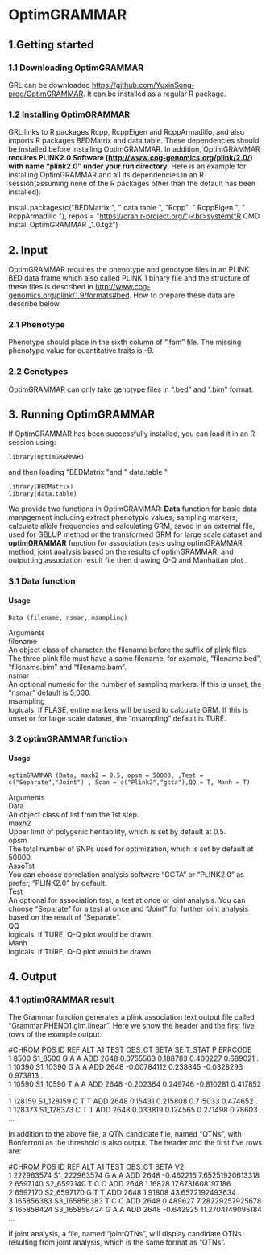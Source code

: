 # OptimGRAMMAR

## 1.Getting started

### 1.1	Downloading OptimGRAMMAR

GRL can be downloaded https://github.com/YuxinSong-prog/OptimGRAMMAR. It can be installed as a regular R package.

### 1.2	Installing OptimGRAMMAR

GRL links to R packages Rcpp, RcppEigen and RcppArmadillo, and also imports R packages BEDMatrix and data.table. These dependencies should be installed before installing OptimGRAMMAR. In addition, OptimGRAMMAR **requires PLINK2.0 Software (http://www.cog-genomics.org/plink/2.0/) with name “plink2.0” under your run directory**. Here is an example for installing OptimGRAMMAR and all its dependencies in an R session(assuming none of the R packages other than the default has been installed):

install.packages(c("BEDMatrix ", " data.table ", "Rcpp", " RcppEigen ", " RcppArmadillo "), repos = "https://cran.r-project.org/")<br>system(“R CMD install OptimGRAMMAR _1.0.tgz”)

## 2. Input

OptimGRAMMAR requires the phenotype and genotype files in an PLINK BED data frame which also called PLINK 1 binary file and the structure of these files is described in http://www.cog-genomics.org/plink/1.9/formats#bed. How to prepare these data are describe below.

### 2.1 Phenotype

Phenotype should place in the sixth column of “.fam” file. The missing phenotype value for quantitative traits is -9.

### 2.2 Genotypes

OptimGRAMMAR can only take genotype files in “.bed” and “.bim” format.

## 3. Running OptimGRAMMAR
If OptimGRAMMAR has been successfully installed, you can load it in an R session using:<br>
```
library(OptimGRAMMAR)
```
and then loading "BEDMatrix "and " data.table " <br>
```
library(BEDMatrix)
library(data.table)
```
We provide two functions in OptimGRAMMAR: **Data** function for basic data management including extract phenotypic values, sampling markers, calculate allele frequencies and calculating GRM, saved in an external file, used for GBLUP method or the transformed GRM for large scale dataset and **optimGRAMMAR** function for association tests using optimGRAMMAR method, joint analysis based on the results of optimGRAMMAR, and outputting association result file then drawing Q-Q and Manhattan plot .

### 3.1 Data function
#### Usage
```
Data (filename, nsmar, msampling)
```
Arguments<br>
filename<br>    An object class of character: the filename before the suffix of plink files. The three plink file must have a same filename, for example, “filename.bed”, “filename.bim” and “filename.bam”.<br>
nsmar<br>     An optional numeric for the number of sampling markers. If this is unset, the “nsmar” default is 5,000.<br>
msampling<br>  logicals. If FLASE, entire markers will be used to calculate GRM. If this is unset or for large scale dataset, the “msampling” default is TURE.<br>

### 3.2 optimGRAMMAR function
#### Usage
```
optimGRAMMAR (Data, maxh2 = 0.5, opsm = 50000, ,Test = c("Separate","Joint") , Scan = c("Plink2","gcta"),QQ = T, Manh = T)
```

Arguments<br>
Data<br>        An object class of list from the 1st step.<br>
maxh2<br>       Upper limit of polygenic heritability, which is set by default at 0.5.<br>
opsm<br>        The total number of SNPs used for optimization, which is set by  default at 50000.<br>
AssoTst<br>     You can choose correlation analysis software “GCTA” or “PLINK2.0” as prefer, “PLINK2.0” by default.<br>
Test<br>        An optional for association test, a test at once or joint analysis. You can choose “Separate” for a 
            test at once and “Joint” for further joint analysis based on the result of “Separate”.<br>
QQ<br>          logicals. If TURE, Q-Q plot would be drawn.<br>
Manh<br>        logicals. If TURE, Q-Q plot would be drawn.<br>

## 4. Output
### 4.1 optimGRAMMAR result

The Grammar function generates a plink association text output file called “Grammar.PHENO1.glm.linear”. Here we show the header and the first five rows of the example output:<br>

#CHROM	POS	ID	REF	ALT	A1	TEST	OBS_CT	BETA	SE	T_STAT	P	ERRCODE<br>
1	8500	S1_8500	G	A	A	ADD	2648	0.0755563	0.188783	0.400227	0.689021	.<br>
1	10390	S1_10390	G	A	A	ADD	2648	-0.00784112	0.238845	-0.0328293	0.973813	.<br>
1	10590	S1_10590	T	A	A	ADD	2648	-0.202364	0.249746	-0.810281	0.417852	.<br>
1	128159	S1_128159	C	T	T	ADD	2648	0.15431	0.215808	0.715033	0.474652	.<br>
1	128373	S1_128373	C	T	T	ADD	2648	0.033819	0.124565	0.271498	0.78603	.<br>
…<br>

In addition to the above file, a QTN candidate file, named “QTNs”, with Bonferroni as the threshold is also output. The header and the first five rows are:<br>

#CHROM POS ID REF ALT A1 TEST OBS_CT BETA V2<br>
1 222963574 S1_222963574 G A A ADD 2648 -0.462216 7.65251920613318<br>
2 6597140 S2_6597140 T C C ADD 2648 1.16828 17.6731608197186<br>
2 6597170 S2_6597170 G T T ADD 2648 1.91808 43.6572192493634<br>
3 165856383 S3_165856383 T C C ADD 2648 0.489627 7.28229257925678<br>
3 165858424 S3_165858424 G A A ADD 2648 -0.642925 11.2704149095184<br>
…<br>

If joint analysis, a file, named “jointQTNs”, will display candidate QTNs resulting from joint analysis, which is the same format as “QTNs”.






